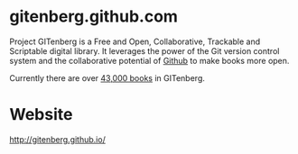 # gitenberg.github.com

Project GITenberg is a Free and Open, Collaborative, Trackable and Scriptable digital library. It leverages the power of the Git version control system and the collaborative potential of [Github](http://www.github.com/) to make books more open.

Currently there are over [43,000 books](http://github.com/GITenberg/) in GITenberg.

# Website

http://gitenberg.github.io/
